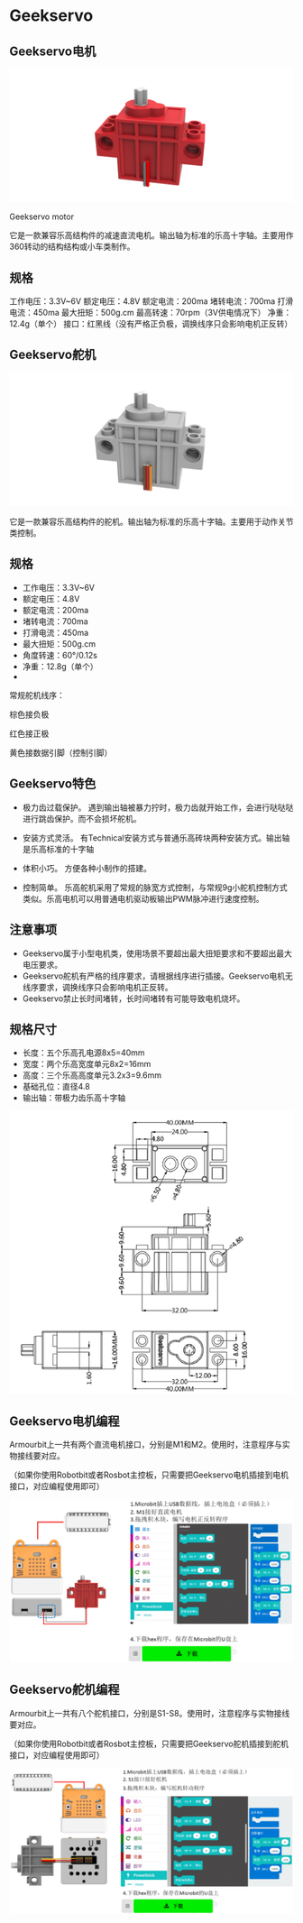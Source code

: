 # Geekservo

## Geekservo电机

![](./images/13_05.png)

Geekservo motor



它是一款兼容乐高结构件的减速直流电机。输出轴为标准的乐高十字轴。主要用作360转动的结构结构或小车类制作。

## 规格

工作电压：3.3V~6V
额定电压：4.8V
额定电流：200ma
堵转电流：700ma
打滑电流：450ma
最大扭矩：500g.cm
最高转速：70rpm（3V供电情况下）
净重：12.4g（单个）
接口：红黑线（没有严格正负极，调换线序只会影响电机正反转）

## Geekservo舵机

![](./images/13_04.png)

它是一款兼容乐高结构件的舵机。输出轴为标准的乐高十字轴。主要用于动作关节类控制。

## 规格

- 工作电压：3.3V~6V
- 额定电压：4.8V
- 额定电流：200ma
- 堵转电流：700ma
- 打滑电流：450ma
- 最大扭矩：500g.cm
- 角度转速：60°/0.12s
- 净重：12.8g（单个）
- 
常规舵机线序：

棕色接负极

红色接正极

黄色接数据引脚（控制引脚）

## Geekservo特色



- 极力齿过载保护。
遇到输出轴被暴力拧时，极力齿就开始工作，会进行哒哒哒进行跳齿保护。而不会损坏舵机。


- 安装方式灵活。
有Technical安装方式与普通乐高砖块两种安装方式。输出轴是乐高标准的十字轴


- 体积小巧。
方便各种小制作的搭建。


- 控制简单。
乐高舵机采用了常规的脉宽方式控制，与常规9g小舵机控制方式类似。乐高电机可以用普通电机驱动板输出PWM脉冲进行速度控制。

## 注意事项

- Geekservo属于小型电机类，使用场景不要超出最大扭矩要求和不要超出最大电压要求。
- Geekservo舵机有严格的线序要求，请根据线序进行插接。Geekservo电机无线序要求，调换线序只会影响电机正反转。
- Geekservo禁止长时间堵转，长时间堵转有可能导致电机烧坏。

## 规格尺寸

- 长度：五个乐高孔电源8x5=40mm
- 宽度：两个乐高宽度单元8x2=16mm
- 高度：三个乐高高度单元3.2x3=9.6mm
- 基础孔位：直径4.8
- 输出轴：带极力齿乐高十字轴

![](./images/13_03.png)

## Geekservo电机编程

Armourbit上一共有两个直流电机接口，分别是M1和M2。使用时，注意程序与实物接线要对应。

（如果你使用Robotbit或者Rosbot主控板，只需要把Geekservo电机插接到电机接口，对应编程使用即可）

![](./images/13_02.png)

## Geekservo舵机编程

Armourbit上一共有八个舵机接口，分别是S1-S8。使用时，注意程序与实物接线要对应。

（如果你使用Robotbit或者Rosbot主控板，只需要把Geekservo舵机插接到舵机接口，对应编程使用即可）

![](./images/13_01.png)
